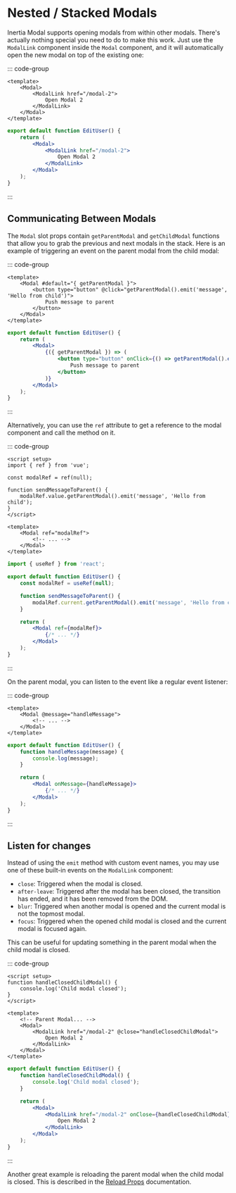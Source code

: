 # Nested / Stacked Modals

Inertia Modal supports opening modals from within other modals. There's actually nothing special you need to do to make this work. Just use the `ModalLink` component inside the `Modal` component, and it will automatically open the new modal on top of the existing one:

::: code-group

```vue [Vue]
<template>
    <Modal>
        <ModalLink href="/modal-2">
            Open Modal 2
        </ModalLink>
    </Modal>
</template>
```

```jsx [React]
export default function EditUser() {
    return (
        <Modal>
            <ModalLink href="/modal-2">
                Open Modal 2
            </ModalLink>
        </Modal>
    );
}
```

:::

## Communicating Between Modals

The `Modal` slot props contain `getParentModal` and `getChildModal` functions that allow you to grab the previous and next modals in the stack. Here is an example of triggering an event on the parent modal from the child modal:

::: code-group

```vue [Vue]
<template>
    <Modal #default="{ getParentModal }">
        <button type="button" @click="getParentModal().emit('message', 'Hello from child')">
            Push message to parent
        </button>
    </Modal>
</template>
```

```jsx [React]
export default function EditUser() {
    return (
        <Modal>
            {({ getParentModal }) => (
                <button type="button" onClick={() => getParentModal().emit('message', 'Hello from child')}>
                    Push message to parent
                </button>
            )}
        </Modal>
    );
}
```

:::

Alternatively, you can use the `ref` attribute to get a reference to the modal component and call the method on it.

::: code-group

```vue [Vue]
<script setup>
import { ref } from 'vue';

const modalRef = ref(null);

function sendMessageToParent() {
    modalRef.value.getParentModal().emit('message', 'Hello from child');
}
</script>

<template>
    <Modal ref="modalRef">
        <!-- ... -->
    </Modal>
</template>
```

```jsx [React]
import { useRef } from 'react';

export default function EditUser() {
    const modalRef = useRef(null);

    function sendMessageToParent() {
        modalRef.current.getParentModal().emit('message', 'Hello from child');
    }

    return (
        <Modal ref={modalRef}>
            {/* ... */}
        </Modal>
    );
}
```

:::

On the parent modal, you can listen to the event like a regular event listener:

::: code-group

```vue [Vue]
<template>
    <Modal @message="handleMessage">
        <!-- ... -->
    </Modal>
</template>
```

```jsx [React]
export default function EditUser() {
    function handleMessage(message) {
        console.log(message);
    }

    return (
        <Modal onMessage={handleMessage}>
            {/* ... */}
        </Modal>
    );
}
```

:::

## Listen for changes

Instead of using the `emit` method with custom event names, you may use one of these built-in events on the `ModalLink` component:

- `close`: Triggered when the modal is closed.
- `after-leave`: Triggered after the modal has been closed, the transition has ended, and it has been removed from the DOM.
- `blur`: Triggered when another modal is opened and the current modal is not the topmost modal.
- `focus`: Triggered when the opened child modal is closed and the current modal is focused again.

This can be useful for updating something in the parent modal when the child modal is closed.

::: code-group

```vue [Vue]
<script setup>
function handleClosedChildModal() {
    console.log('Child modal closed');
}
</script>

<template>
    <!-- Parent Modal... -->
    <Modal>
        <ModalLink href="/modal-2" @close="handleClosedChildModal">
            Open Modal 2
        </ModalLink>
    </Modal>
</template>
```

```jsx [React]
export default function EditUser() {
    function handleClosedChildModal() {
        console.log('Child modal closed');
    }

    return (
        <Modal>
            <ModalLink href="/modal-2" onClose={handleClosedChildModal}>
                Open Modal 2
            </ModalLink>
        </Modal>
    );
}
```

:::

Another great example is reloading the parent modal when the child modal is closed. This is described in the [Reload Props](/reload-props.html#example-with-nested-stack-modal) documentation.
